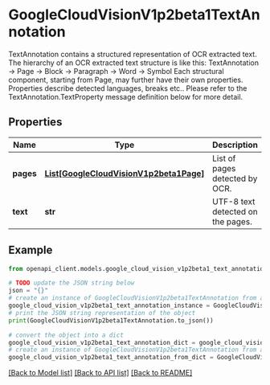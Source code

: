 # GoogleCloudVisionV1p2beta1TextAnnotation

TextAnnotation contains a structured representation of OCR extracted text. The hierarchy of an OCR extracted text structure is like this: TextAnnotation -> Page -> Block -> Paragraph -> Word -> Symbol Each structural component, starting from Page, may further have their own properties. Properties describe detected languages, breaks etc.. Please refer to the TextAnnotation.TextProperty message definition below for more detail.

## Properties

Name | Type | Description | Notes
------------ | ------------- | ------------- | -------------
**pages** | [**List[GoogleCloudVisionV1p2beta1Page]**](GoogleCloudVisionV1p2beta1Page.md) | List of pages detected by OCR. | [optional] 
**text** | **str** | UTF-8 text detected on the pages. | [optional] 

## Example

```python
from openapi_client.models.google_cloud_vision_v1p2beta1_text_annotation import GoogleCloudVisionV1p2beta1TextAnnotation

# TODO update the JSON string below
json = "{}"
# create an instance of GoogleCloudVisionV1p2beta1TextAnnotation from a JSON string
google_cloud_vision_v1p2beta1_text_annotation_instance = GoogleCloudVisionV1p2beta1TextAnnotation.from_json(json)
# print the JSON string representation of the object
print(GoogleCloudVisionV1p2beta1TextAnnotation.to_json())

# convert the object into a dict
google_cloud_vision_v1p2beta1_text_annotation_dict = google_cloud_vision_v1p2beta1_text_annotation_instance.to_dict()
# create an instance of GoogleCloudVisionV1p2beta1TextAnnotation from a dict
google_cloud_vision_v1p2beta1_text_annotation_from_dict = GoogleCloudVisionV1p2beta1TextAnnotation.from_dict(google_cloud_vision_v1p2beta1_text_annotation_dict)
```
[[Back to Model list]](../README.md#documentation-for-models) [[Back to API list]](../README.md#documentation-for-api-endpoints) [[Back to README]](../README.md)


